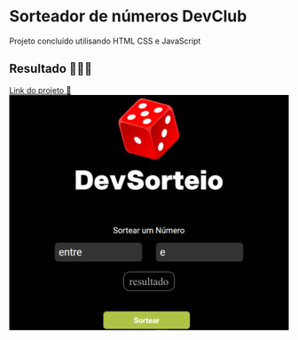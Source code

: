 <h1>
  Sorteador de números DevClub
</h1>
<p> Projeto concluído  utilisando  HTML CSS e JavaScript </p>
<h2>
  Resultado 🚀🚀🚀
</h2>
<a Target="_blank" href=https://rafaelpdc.github.io/sorteador-de-numeros/>Link do projeto 🔗</a>
<img src= https://github.com/rafaelpdc/sorteador-de-numeros/blob/main/assets/dev-sorteio-img.PNG>
